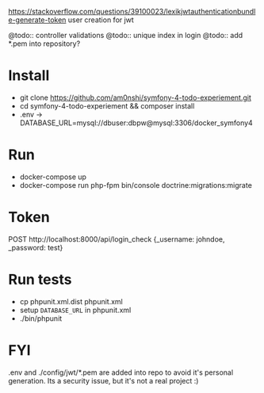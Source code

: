 https://stackoverflow.com/questions/39100023/lexikjwtauthenticationbundle-generate-token
user creation for jwt

@todo:: controller validations
@todo:: unique index in login
@todo:: add *.pem into repository?

# Install
* git clone https://github.com/am0nshi/symfony-4-todo-experiement.git
* cd symfony-4-todo-experiement && composer install
* .env -> DATABASE_URL=mysql://dbuser:dbpw@mysql:3306/docker_symfony4

# Run
* docker-compose up
* docker-compose run php-fpm bin/console doctrine:migrations:migrate 

# Token 
POST http://localhost:8000/api/login_check {_username: johndoe, _password: test}

# Run tests
* cp phpunit.xml.dist phpunit.xml
* setup `DATABASE_URL` in phpunit.xml
* ./bin/phpunit

# FYI
.env and ./config/jwt/*.pem are added into repo to avoid it's personal generation. Its a security issue, but it's not a real project :)